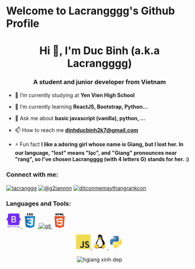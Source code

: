 # Welcome to Lacrangggg's Github Profile
<h1 align="center">Hi 👋, I'm Duc Binh (a.k.a Lacrangggg)</h1>
<h3 align="center">A student and junior developer from Vietnam</h3>

- 🏫 I’m currently studying at **Yen Vien High School**

- 🌱 I’m currently learning **ReactJS, Bootstrap, Python...**

- 💬 Ask me about **basic javascript (vanilla), python, ...**

- 📫 How to reach me **dinhducbinh2k7@gmail.com**

- ⚡ Fun fact **I like a adoring girl whose name is Giang, but I lost her. In our language, "lost" means "lạc", and "Giang" pronounces near "rang", so I've chosen Lacrangggg (with 4 letters G) stands for her. :)**

<h3 align="left">Connect with me:</h3>
<p align="left">
<a href="https://fb.com/lacranggg" target="blank"><img align="center" src="https://raw.githubusercontent.com/rahuldkjain/github-profile-readme-generator/master/src/images/icons/Social/facebook.svg" alt="lacranggg" height="30" width="40" /></a>
<a href="https://www.youtube.com/c/@g2iannnn" target="blank"><img align="center" src="https://raw.githubusercontent.com/rahuldkjain/github-profile-readme-generator/master/src/images/icons/Social/youtube.svg" alt="@g2iannnn" height="30" width="40" /></a>
<a href="https://discord.gg/ditconmemaythangrankcon" target="blank"><img align="center" src="https://raw.githubusercontent.com/rahuldkjain/github-profile-readme-generator/master/src/images/icons/Social/discord.svg" alt="ditconmemaythangrankcon" height="30" width="40" /></a>
</p>

<h3 align="left">Languages and Tools:</h3>
<p align="left"> <a href="https://getbootstrap.com" target="_blank" rel="noreferrer"> <img src="https://raw.githubusercontent.com/devicons/devicon/master/icons/bootstrap/bootstrap-plain-wordmark.svg" alt="bootstrap" width="40" height="40"/> </a> <a href="https://www.w3schools.com/css/" target="_blank" rel="noreferrer"> <img src="https://raw.githubusercontent.com/devicons/devicon/master/icons/css3/css3-original-wordmark.svg" alt="css3" width="40" height="40"/> </a> <a href="https://git-scm.com/" target="_blank" rel="noreferrer"> <img src="https://www.vectorlogo.zone/logos/git-scm/git-scm-icon.svg" alt="git" width="40" height="40"/> </a> <a href="https://www.w3.org/html/" target="_blank" rel="noreferrer"> <img src="https://raw.githubusercontent.com/devicons/devicon/master/icons/html5/html5-original-wordmark.svg" alt="html5" width="40" height="40"/> </a> <a href="https://developer.mozilla.org/en-US/docs/Web/JavaScript" target="_blank" rel="noreferrer"> 
<div align="center"><img src="https://raw.githubusercontent.com/devicons/devicon/master/icons/javascript/javascript-original.svg" alt="javascript" width="40" height="40"/> </a> <a href="https://www.linux.org/" target="_blank" rel="noreferrer"> <img src="https://raw.githubusercontent.com/devicons/devicon/master/icons/linux/linux-original.svg" alt="linux" width="40" height="40"/> </a> <a href="https://www.python.org" target="_blank" rel="noreferrer"> <img src="https://raw.githubusercontent.com/devicons/devicon/master/icons/python/python-original.svg" alt="python" width="40" height="40"/> </a> </p>
</div>
<div align="center"><img alt="hgiang xinh dep" src="https://i.giphy.com/media/v1.Y2lkPTc5MGI3NjExajEweHY2aDFvc2QwdW4zOHVhbDg3dTE4eDU0cnR5eWZwMHRnbWlsbSZlcD12MV9pbnRlcm5hbF9naWZfYnlfaWQmY3Q9Zw/SmM3BRaa2a3rWZ0UIH/giphy.gif" width="200" height="200" style="margin:0 auto" align="center"/></div>
